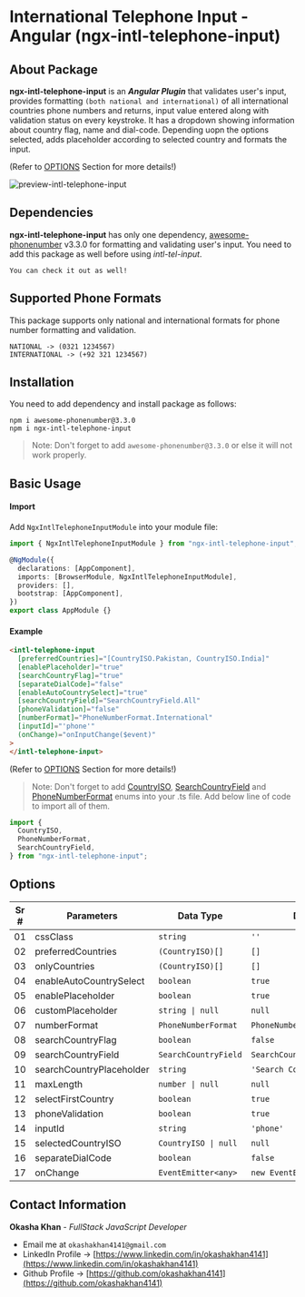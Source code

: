 # International Telephone Input - Angular (ngx-intl-telephone-input)

## About Package

**ngx-intl-telephone-input** is an **_Angular Plugin_** that validates user's input, provides formatting `(both national and international)` of all international countries phone numbers and returns, input value entered along with validation status on every keystroke. It has a dropdown showing information about country flag, name and dial-code. Depending uopn the options selected, adds placeholder according to selected country and formats the input.

(Refer to [OPTIONS](https://github.com/okashakhan4141/ngx-intel-telephone-input/blob/master/projects/ngx-intl-telephone-input/README.md#options) Section for more details!)

![preview-intl-telephone-input](https://user-images.githubusercontent.com/71649242/190262842-94e5d702-e519-470d-818c-b08172ea8ee5.PNG)

## Dependencies

**ngx-intl-telephone-input** has only one dependency, [awesome-phonenumber](https://www.npmjs.com/package/awesome-phonenumber) v3.3.0 for formatting and validating user's input. You need to add this package as well before using _intl-tel-input_.

`You can check it out as well!`

## Supported Phone Formats

This package supports only national and international formats for phone number formatting and validation.

```
NATIONAL -> (0321 1234567)
INTERNATIONAL -> (+92 321 1234567)
```

## Installation

You need to add dependency and install package as follows:

```
npm i awesome-phonenumber@3.3.0
npm i ngx-intl-telephone-input
```

> Note: Don't forget to add `awesome-phonenumber@3.3.0` or else it will not work properly.

## Basic Usage

#### Import

Add `NgxIntlTelephoneInputModule` into your module file:

```typescript
import { NgxIntlTelephoneInputModule } from "ngx-intl-telephone-input";
```

```typescript
@NgModule({
  declarations: [AppComponent],
  imports: [BrowserModule, NgxIntlTelephoneInputModule],
  providers: [],
  bootstrap: [AppComponent],
})
export class AppModule {}
```

#### Example

```html
<intl-telephone-input
  [preferredCountries]="[CountryISO.Pakistan, CountryISO.India]"
  [enablePlaceholder]="true"
  [searchCountryFlag]="true"
  [separateDialCode]="false"
  [enableAutoCountrySelect]="true"
  [searchCountryField]="SearchCountryField.All"
  [phoneValidation]="false"
  [numberFormat]="PhoneNumberFormat.International"
  [inputId]="'phone'"
  (onChange)="onInputChange($event)"
>
</intl-telephone-input>
```

(Refer to [OPTIONS](https://github.com/okashakhan4141/ngx-intel-telephone-input/blob/master/projects/ngx-intl-telephone-input/README.md#options) Section for more details!)

> Note: Don't forget to add [CountryISO](https://github.com/okashakhan4141/ngx-intel-telephone-input/blob/master/projects/ngx-intl-telephone-input/src/data/country-iso.enum.ts), [SearchCountryField](https://github.com/okashakhan4141/ngx-intel-telephone-input/blob/master/projects/ngx-intl-telephone-input/src/data/searchCountryField.enum.ts) and [PhoneNumberFormat](https://github.com/okashakhan4141/ngx-intel-telephone-input/blob/master/projects/ngx-intl-telephone-input/src/data/phoneNumberFormat.enum.ts) enums into your .ts file. Add below line of code to import all of them.

```typescript
import {
  CountryISO,
  PhoneNumberFormat,
  SearchCountryField,
} from "ngx-intl-telephone-input";
```

## Options

| Sr # | Parameters               | Data Type            | Default Value                     | Description |
| ---- | ------------------------ | -------------------- | --------------------------------- | ----------- |
| 01   | cssClass                 | `string`             | `'' `                             |             |
| 02   | preferredCountries       | `(CountryISO)[]`     | `[]`                              |             |
| 03   | onlyCountries            | `(CountryISO)[]`     | `[]`                              |             |
| 04   | enableAutoCountrySelect  | `boolean`            | `true`                            |             |
| 05   | enablePlaceholder        | `boolean`            | `true`                            |             |
| 06   | customPlaceholder        | `string \| null`     | `null`                            |             |
| 07   | numberFormat             | `PhoneNumberFormat`  | `PhoneNumberFormat.International` |             |
| 08   | searchCountryFlag        | `boolean`            | `false`                           |             |
| 09   | searchCountryField       | `SearchCountryField` | `SearchCountryField.All`          |             |
| 10   | searchCountryPlaceholder | `string`             | `'Search Country'`                |             |
| 11   | maxLength                | `number \| null`     | `null`                            |             |
| 12   | selectFirstCountry       | `boolean`            | `true`                            |             |
| 13   | phoneValidation          | `boolean`            | `true`                            |             |
| 14   | inputId                  | `string`             | `'phone'`                         |             |
| 15   | selectedCountryISO       | `CountryISO \| null` | `null`                            |             |
| 16   | separateDialCode         | `boolean`            | `false`                           |             |
| 17   | onChange                 | `EventEmitter<any>`  | `new EventEmitter<any>()`         |             |

## Contact Information

**Okasha Khan** - _FullStack JavaScript Developer_

- Email me at `okashakhan4141@gmail.com`
- LinkedIn Profile -> [https://www.linkedin.com/in/okashakhan4141](https://www.linkedin.com/in/okashakhan4141)
- Github Profile -> [https://github.com/okashakhan4141](https://github.com/okashakhan4141)
